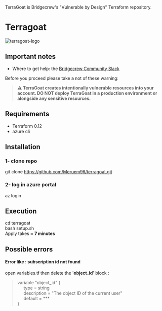 TerraGoat is Bridgecrew's "Vulnerable by Design" Terraform repository.
# Terragoat
![terragoat-logo](https://user-images.githubusercontent.com/61518622/110116638-0ff37500-7db8-11eb-94f6-8e7151f0112a.png)

## Important notes
* Where to get help: the [Bridgecrew Community Slack](https://slack.bridgecrew.io/?utm_source=github&utm_medium=organic_oss&utm_campaign=terragoat) </br>

Before you proceed please take a not of these warning: </br>

>**⚠️ TerraGoat creates intentionally vulnerable resources into your account. DO NOT deploy TerraGoat in a production environment or alongside any sensitive resources.**

## Requirements
* Terraform 0.12
* azure cli

## Installation
### 1- clone repo
git clone https://github.com/Meruem96/terragoat.git </br>
### 2- log in azure portal 
az login </br>

## Execution
cd terragoat </br>
bash setup.sh </br>
Apply takes ≈ **7 minutes**

## Possible errors
#### Error like : subscription id not found 
open variables.tf then delete the '**object_id**' block :</br>
>variable "object_id" { </br>
 >&nbsp;&nbsp;&nbsp;&nbsp; type        = string</br>
 >&nbsp;&nbsp;&nbsp;&nbsp; description = "The object ID of the current user"</br>
 >&nbsp;&nbsp;&nbsp;&nbsp; default     = ***</br>
>}</br>

